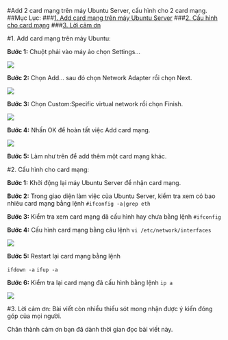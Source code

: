 #Add 2 card mạng trên máy Ubuntu Server, cấu hình cho 2 card mạng.
##Mục Lục:
###[1. Add card mạng trên máy Ubuntu Server](#add)
###[2. Cấu hình cho card mạng](#cauhinh)
###[3. Lời cảm ơn](#camon)

<a name="add"></a>
#1. Add card mạng trên máy Ubuntu:

**Bước 1:** Chuột phải vào máy ảo chọn Settings...

<img src="http://imgur.com/oIdDcIx.png">

**Bước 2:** Chọn Add... sau đó chọn Network Adapter rồi chọn Next.

<img src="http://imgur.com/3xZWD5W.png">

**Bước 3:** Chọn Custom:Specific virtual network rồi chọn Finish.

<img src="http://imgur.com/5LMUMMH.png">

**Bước 4:** Nhấn OK để hoàn tất việc Add card mạng.

<img src="http://imgur.com/lamGwNq.png">

**Bước 5:**	Làm như trên để add thêm một card mạng khác.

<a name="cauhinh" ></a>
#2. Cấu hình cho card mạng:

**Bước 1:** Khởi động lại máy Ubuntu Server để nhận card mạng.

**Bước 2:** Trong giao diện làm việc của Ubuntu Server, kiểm tra xem có bao nhiêu card mạng bằng lệnh `#ifconfig -a|grep eth`

**Bước 3:** Kiểm tra xem card mạng đã cấu hình hay chưa bằng lệnh `#ifconfig`

**Bước 4:** Cấu hình card mạng bằng câu lệnh `vi /etc/network/interfaces`

<img src="http://imgur.com/ZVEIZRD.png">

**Bước 5:** Restart lại card mạng bằng lệnh 

`ifdown -a`
`ifup -a`

**Bước 6:** Kiểm tra lại card mạng đã cấu hình bằng lệnh `ip a`

<img src="http://imgur.com/alnJ9D6.png">

<a name="camon"></a>
#3. Lời cảm ơn:
Bài viết còn nhiều thiếu sót mong nhận được ý kiến đóng góp của mọi người.

Chân thành cảm ơn bạn đã dành thời gian đọc bài viết này.
